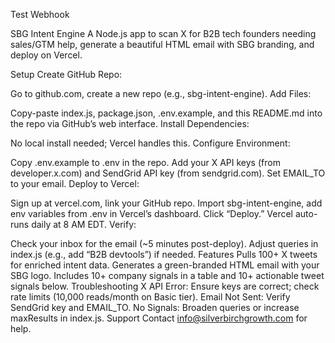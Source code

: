 Test Webhook

SBG Intent Engine A Node.js app to scan X for B2B tech founders needing sales/GTM help, generate a beautiful HTML email with SBG branding, and deploy on Vercel.

Setup Create GitHub Repo:

Go to github.com, create a new repo (e.g., sbg-intent-engine). Add Files:

Copy-paste index.js, package.json, .env.example, and this README.md into the repo via GitHub’s web interface. Install Dependencies:

No local install needed; Vercel handles this. Configure Environment:

Copy .env.example to .env in the repo. Add your X API keys (from developer.x.com) and SendGrid API key (from sendgrid.com). Set EMAIL_TO to your email. Deploy to Vercel:

Sign up at vercel.com, link your GitHub repo. Import sbg-intent-engine, add env variables from .env in Vercel’s dashboard. Click “Deploy.” Vercel auto-runs daily at 8 AM EDT. Verify:

Check your inbox for the email (~5 minutes post-deploy). Adjust queries in index.js (e.g., add “B2B devtools”) if needed. Features Pulls 100+ X tweets for enriched intent data. Generates a green-branded HTML email with your SBG logo. Includes 10+ company signals in a table and 10+ actionable tweet signals below. Troubleshooting X API Error: Ensure keys are correct; check rate limits (10,000 reads/month on Basic tier). Email Not Sent: Verify SendGrid key and EMAIL_TO. No Signals: Broaden queries or increase maxResults in index.js. Support Contact info@silverbirchgrowth.com for help.
